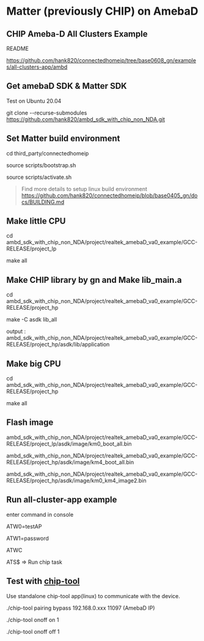 # Matter (previously CHIP) on AmebaD

## CHIP Ameba-D All Clusters Example

README

https://github.com/hank820/connectedhomeip/tree/base0608_gn/examples/all-clusters-app/ambd


## Get amebaD SDK & Matter SDK

Test on Ubuntu 20.04

git clone --recurse-submodules https://github.com/hank820/ambd_sdk_with_chip_non_NDA.git


## Set Matter build environment 

cd third_party/connectedhomeip

source scripts/bootstrap.sh

source scripts/activate.sh

 > Find more details to setup linux build environment
 > https://github.com/hank820/connectedhomeip/blob/base0405_gn/docs/BUILDING.md


## Make little CPU
cd ambd_sdk_with_chip_non_NDA/project/realtek_amebaD_va0_example/GCC-RELEASE/project_lp

make all


## Make CHIP library by gn and Make lib_main.a

cd ambd_sdk_with_chip_non_NDA/project/realtek_amebaD_va0_example/GCC-RELEASE/project_hp

make -C asdk lib_all

output : ambd_sdk_with_chip_non_NDA/project/realtek_amebaD_va0_example/GCC-RELEASE/project_hp/asdk/lib/application

## Make big CPU
cd ambd_sdk_with_chip_non_NDA/project/realtek_amebaD_va0_example/GCC-RELEASE/project_hp

make all

## Flash image
ambd_sdk_with_chip_non_NDA/project/realtek_amebaD_va0_example/GCC-RELEASE/project_lp/asdk/image/km0_boot_all.bin

ambd_sdk_with_chip_non_NDA/project/realtek_amebaD_va0_example/GCC-RELEASE/project_hp/asdk/image/km4_boot_all.bin

ambd_sdk_with_chip_non_NDA/project/realtek_amebaD_va0_example/GCC-RELEASE/project_hp/asdk/image/km0_km4_image2.bin

## Run all-cluster-app example
enter command in console

ATW0=testAP

ATW1=password

ATWC

ATS$ => Run chip task


## Test with [chip-tool](https://github.com/hank820/connectedhomeip/tree/base0608_gn/examples/chip-tool)
Use standalone chip-tool app(linux) to communicate with the device.

./chip-tool pairing bypass 192.168.0.xxx 11097  (AmebaD IP)

./chip-tool onoff on 1

./chip-tool onoff off 1
